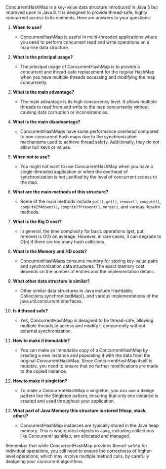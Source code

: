ConcurrentHashMap is a key-value data structure introduced in Java 5 but improved upon in Java 8. It is designed to
provide thread-safe, highly concurrent access to its elements. Here are answers to your questions:

1. **When to use?**
    - ConcurrentHashMap is useful in multi-threaded applications where you need to perform concurrent read and write
      operations on a map-like data structure.

2. **What is the principal usage?**
    - The principal usage of ConcurrentHashMap is to provide a concurrent and thread-safe replacement for the regular
      HashMap when you have multiple threads accessing and modifying the map concurrently.

3. **What is the main advantage?**
    - The main advantage is its high concurrency level. It allows multiple threads to read from and write to the map
      concurrently without causing data corruption or inconsistencies.

4. **What is the main disadvantage?**
    - ConcurrentHashMaps have some performance overhead compared to non-concurrent hash maps due to the synchronization
      mechanisms used to achieve thread safety. Additionally, they do not allow null keys or values.

5. **When not to use?**
    - You might not want to use ConcurrentHashMap when you have a single-threaded application or when the overhead of
      synchronization is not justified by the level of concurrent access to the map.

6. **What are the main methods of this structure?**
    - Some of the main methods
      include `put()`, `get()`, `remove()`, `compute()`, `computeIfAbsent()`, `computeIfPresent()`, `merge()`, and
      various iterator methods.

7. **What is the Big O cost?**
    - In general, the time complexity for basic operations (get, put, remove) is O(1) on average. However, in rare
      cases, it can degrade to O(n) if there are too many hash collisions.

8. **What is the Memory and HD costs?**
    - ConcurrentHashMaps consume memory for storing key-value pairs and synchronization data structures. The exact
      memory cost depends on the number of entries and the implementation details.

9. **What other data structure is similar?**
    - Other similar data structures in Java include Hashtable, Collections.synchronizedMap(), and various
      implementations of the java.util.concurrent interfaces.

10. **Is it thread safe?**
    - Yes, ConcurrentHashMap is designed to be thread-safe, allowing multiple threads to access and modify it
      concurrently without external synchronization.

11. **How to make it immutable?**
    - You can make an immutable copy of a ConcurrentHashMap by creating a new instance and populating it with the data
      from the original ConcurrentHashMap. Since ConcurrentHashMap itself is mutable, you need to ensure that no further
      modifications are made to the copied instance.

12. **How to make it singleton?**
    - To make a ConcurrentHashMap a singleton, you can use a design pattern like the Singleton pattern, ensuring that
      only one instance is created and used throughout your application.

13. **What part of Java Memory this structure is stored (Heap, stack, other)?**
    - ConcurrentHashMap instances are typically stored in the Java heap memory. This is where most objects in Java,
      including collections like ConcurrentHashMap, are allocated and managed.

Remember that while ConcurrentHashMap provides thread-safety for individual operations, you still need to ensure the
correctness of higher-level operations, which may involve multiple method calls, by carefully designing your concurrent
algorithms.